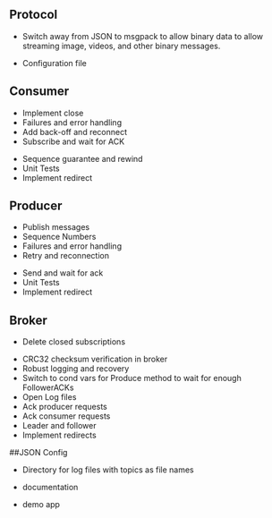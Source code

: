 ## Protocol
- Switch away from JSON to msgpack to allow binary data to allow streaming
  image, videos, and other binary messages.
+ Configuration file

## Consumer
+ Implement close
+ Failures and error handling
+ Add back-off and reconnect
+ Subscribe and wait for ACK
- Sequence guarantee and rewind
- Unit Tests
- Implement redirect

## Producer
+ Publish messages
+ Sequence Numbers
+ Failures and error handling
+ Retry and reconnection
- Send and wait for ack
- Unit Tests
- Implement redirect

## Broker
+ Delete closed subscriptions
- CRC32 checksum verification in broker
- Robust logging and recovery
- Switch to cond vars for Produce method to wait for enough FollowerACKs
- Open Log files
- Ack producer requests
- Ack consumer requests
- Leader and follower
- Implement redirects

##JSON Config
- Directory for log files with topics as file names

- documentation
- demo app
